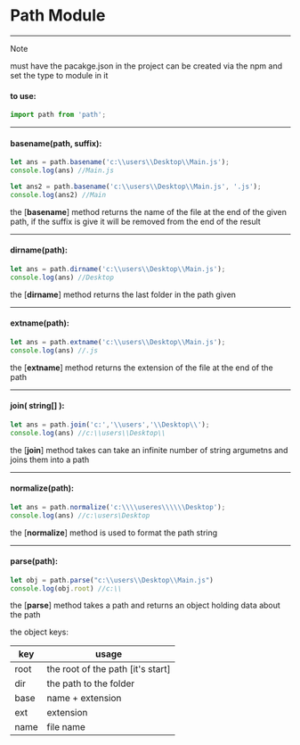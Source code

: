 # Path Module

---

> [!Note]
> must have the pacakge.json in the project can be created via the npm and set the type to module in it

#### to use:

```javascript
import path from 'path';
```

---

#### basename(path, suffix):

```javascript
let ans = path.basename('c:\\users\\Desktop\\Main.js');
console.log(ans) //Main.js

let ans2 = path.basename('c:\\users\\Desktop\\Main.js', '.js');
console.log(ans2) //Main
```

the [**basename**] method returns the name of the file at the end of the given path, if the suffix is give it will be removed from the end of the result

---

#### dirname(path):

```javascript
let ans = path.dirname('c:\\users\\Desktop\\Main.js');
console.log(ans) //Desktop
```

the [**dirname**] method returns the last folder in the path  given

---

#### extname(path):

```javascript
let ans = path.extname('c:\\users\\Desktop\\Main.js');
console.log(ans) //.js
```

the [**extname**] method returns the extension of the file at the end of the path

---

#### join( string[] ):

```javascript
let ans = path.join('c:','\\users','\\Desktop\\');
console.log(ans) //c:\\users\\Desktop\\
```

the [**join**] method takes can take an infinite number of string argumetns and joins them into a path

---

#### normalize(path):

```javascript
let ans = path.normalize('c:\\\\useres\\\\\\Desktop');
console.log(ans) //c:\users\Desktop
```

the [**normalize**] method is used to format the path string

---

#### parse(path):

```javascript
let obj = path.parse("c:\\users\\Desktop\\Main.js")
console.log(obj.root) //c:\\
```

the [**parse**] method takes a path and returns an object holding data about the path

the object keys:


|key  |usage  |
|---------|---------|
|root     |the root of the path [it's start]|
|dir      |the path to the folder|
|base     |name + extension|
|ext     |extension|
|name     |file name|
